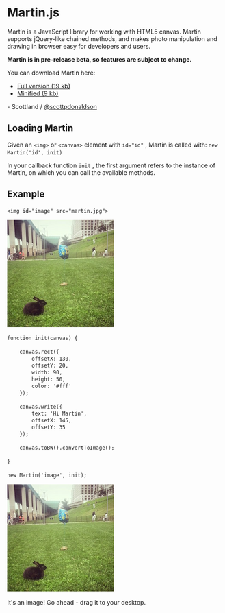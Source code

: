 # Martin.js

Martin is a JavaScript library for working with HTML5 canvas. Martin supports jQuery-like chained methods, and makes photo manipulation and drawing in browser easy for developers and users.

**Martin is in pre-release beta, so features are subject to change.**

You can download Martin here:

- [Full version (19 kb)](js/src/martin.js)
- [Minified (9 kb)](js/src/martin.min.js)

\- Scottland / [@scottpdonaldson](https://twitter.com/scottpdonaldson)

## Loading Martin

Given an `<img>` or `<canvas>` element with `id="id"` , Martin is called with: `new Martin('id', init)`

In your callback function `init` , the first argument refers to the instance of Martin, on which you can call the available methods.

## Example

```
<img id="image" src="martin.jpg">
```

<img src="images/martin.jpg">

```
function init(canvas) {

    canvas.rect({
        offsetX: 130,
        offsetY: 20,
        width: 90,
        height: 50,
        color: '#fff'
    });

    canvas.write({
        text: 'Hi Martin',
        offsetX: 145,
        offsetY: 35
    });

    canvas.toBW().convertToImage();

}

new Martin('image', init);
```
<img id="image" src="images/martin.jpg" width="250" height="250">

It's an image! Go ahead - drag it to your desktop.
